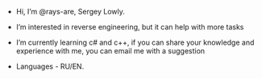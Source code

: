 - Hi, I’m @rays-are, Sergey Lowly.
- I’m interested in reverse engineering, but it can help with more tasks
- I’m currently learning c# and c++, if you can share your knowledge and experience with me, you can email me with a suggestion

- Languages - RU/EN.
